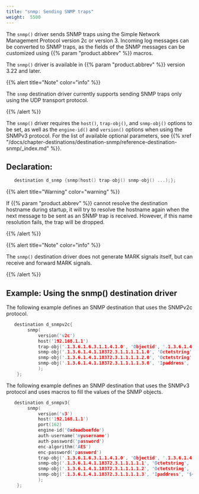 ```yaml
---
title: "snmp: Sending SNMP traps"
weight:  5500
---
```

<!-- DISCLAIMER: This file is based on the syslog-ng Open Source Edition documentation https://github.com/balabit/syslog-ng-ose-guides/commit/2f4a52ee61d1ea9ad27cb4f3168b95408fddfdf2 and is used under the terms of The syslog-ng Open Source Edition Documentation License. The file has been modified by Axoflow. -->

The `snmp()` driver sends SNMP traps using the Simple Network Management Protocol version 2c or version 3. Incoming log messages can be converted to SNMP traps, as the fields of the SNMP messages can be customized using {{% param "product.abbrev" %}} macros.

The `snmp()` driver is available in {{% param "product.abbrev" %}} version 3.22 and later.


{{% alert title="Note" color="info" %}}

The `snmp` destination driver currently supports sending SNMP traps only using the UDP transport protocol.

{{% /alert %}}


The `snmp()` driver requires the `host()`, `trap-obj()`, and `snmp-obj()` options to be set, as well as the `engine-id()` and `version()` options when using the SNMPv3 protocol. For the list of available optional parameters, see {{% xref "/docs/chapter-destinations/destination-snmp/reference-destination-snmp/_index.md" %}}.


## Declaration:

```c
   destination d_snmp {snmp(host() trap-obj() snmp-obj() ...);};

```



{{% alert title="Warning" color="warning" %}}

If {{% param "product.abbrev" %}} cannot resolve the destination hostname during startup, it will try to resolve the hostname again when the next message to be sent as an SNMP trap is received. However, if this name resolution fails, the trap will be dropped.

{{% /alert %}}



{{% alert title="Note" color="info" %}}

The `snmp()` destination driver does not generate MARK signals itself, but can receive and forward MARK signals.

{{% /alert %}}



## Example: Using the snmp() destination driver

The following example defines an SNMP destination that uses the SNMPv2c protocol.

```c
   destination d_snmpv2c{
        snmp(
            version('v2c')
            host('192.168.1.1')
            trap-obj('.1.3.6.1.6.3.1.1.4.1.0', 'Objectid', '.1.3.6.1.4.1.18372.3.1.1.1.2.1')
            snmp-obj('.1.3.6.1.4.1.18372.3.1.1.1.1.1.0', 'Octetstring', 'Test SNMP trap')
            snmp-obj('.1.3.6.1.4.1.18372.3.1.1.1.1.2.0', 'Octetstring', 'admin')
            snmp-obj('.1.3.6.1.4.1.18372.3.1.1.1.1.3.0', 'Ipaddress', '192.168.1.1')
            );
    };

```

The following example defines an SNMP destination that uses the SNMPv3 protocol and uses macros to fill the values of the SNMP objects.

```c
   destination d_snmpv3{
        snmp(
            version('v3')
            host('192.168.1.1')
            port(162)
            engine-id('0xdeadbeefde')
            auth-username('myusername')
            auth-password('password')
            enc-algorithm('AES')
            enc-password('password')
            trap-obj('.1.3.6.1.6.3.1.1.4.1.0', 'Objectid', '.1.3.6.1.4.1.18372.3.1.1.1.2.1')
            snmp-obj('.1.3.6.1.4.1.18372.3.1.1.1.1.1', 'Octetstring', '${MESSAGE}')
            snmp-obj('.1.3.6.1.4.1.18372.3.1.1.1.1.2', 'Octetstring', 'admin')
            snmp-obj('.1.3.6.1.4.1.18372.3.1.1.1.1.3', 'Ipaddress', '${SOURCEIP}')
            );
    };

```

